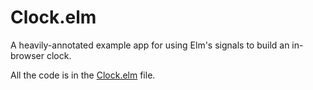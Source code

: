 # Clock.elm

A heavily-annotated example app for using Elm's signals to build an in-browser clock.

All the code is in the [Clock.elm](./Clock.elm) file.

